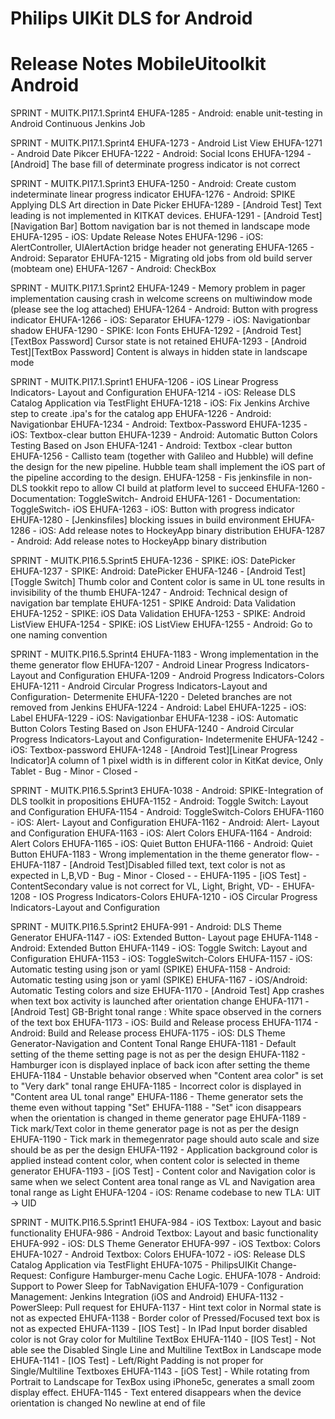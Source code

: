 Philips UIKit DLS for Android
================================================

# Release Notes MobileUitoolkit Android

SPRINT - MUITK.PI17.1.Sprint4
EHUFA-1285 - Android: enable unit-testing in Android Continuous Jenkins Job

SPRINT - MUITK.PI17.1.Sprint4
EHUFA-1273 - Android List View
EHUFA-1271 - Android Date Pikcer
EHUFA-1222 - Android: Social Icons
EHUFA-1294 -[Android] The base fill of determinate progress indicator is not correct

SPRINT - MUITK.PI17.1.Sprint3
EHUFA-1250 - Android: Create custom indeterminate linear progress indicator
EHUFA-1276 - Android: SPIKE Applying DLS Art direction in Date Picker
EHUFA-1289 - [Android Test] Text leading is not implemented in KITKAT devices.
EHUFA-1291 - [Android Test][Navigation Bar] Bottom navigation bar is not themed in landscape mode
EHUFA-1295 - iOS: Update Release Notes
EHUFA-1296 - iOS: AlertController, UIAlertAction bridge header not generating
EHUFA-1265 - Android: Separator
EHUFA-1215 - Migrating old jobs from old build server (mobteam one)
EHUFA-1267 - Android: CheckBox


SPRINT - MUITK.PI17.1.Sprint2
EHUFA-1249 - Memory problem in pager implementation causing crash in welcome screens on multiwindow mode (please see the log attached)
EHUFA-1264 - Android: Button with progress indicator
EHUFA-1266 - iOS: Separator
EHUFA-1279 - iOS: Navigationbar shadow
EHUFA-1290 - SPIKE: Icon Fonts
EHUFA-1292 - [Android Test][TextBox Password] Cursor state is not retained
EHUFA-1293 - [Android Test][TextBox Password] Content is always in hidden state in landscape mode


SPRINT - MUITK.PI17.1.Sprint1
EHUFA-1206 - iOS Linear Progress Indicators- Layout and Configuration
EHUFA-1214 - iOS: Release DLS Catalog Application via TestFlight
EHUFA-1218 - iOS: Fix Jenkins Archive step to create .ipa's for the catalog app
EHUFA-1226 - Android: Navigationbar
EHUFA-1234 - Android: Textbox-Password
EHUFA-1235 - iOS: Textbox-clear button
EHUFA-1239 - Android: Automatic Button Colors Testing Based on Json
EHUFA-1241 - Android: Textbox -clear button
EHUFA-1256 - Callisto team (together with Galileo and Hubble) will define the design for the new pipeline. Hubble team shall implement the iOS part of the pipeline according to the design.
EHUFA-1258 - Fis jenkinsfile in non-DLS tookkit repo to allow CI build at platform level to succeed
EHUFA-1260 - Documentation: ToggleSwitch- Android
EHUFA-1261 - Documentation: ToggleSwitch- iOS
EHUFA-1263 - iOS: Button with progress indicator
EHUFA-1280 - [Jenkinsfiles] blocking issues in build environment
EHUFA-1286 - iOS: Add release notes to HockeyApp binary distribution
EHUFA-1287 - Android: Add release notes to HockeyApp binary distribution


SPRINT - MUITK.PI16.5.Sprint5
EHUFA-1236 - SPIKE: iOS: DatePicker
EHUFA-1237 - SPIKE: Android: DatePicker
EHUFA-1246 - [Android Test][Toggle Switch] Thumb color and Content color is same in UL tone results in invisibility of the thumb
EHUFA-1247 - Android: Technical design of navigation bar template
EHUFA-1251 - SPIKE Android: Data Validation
EHUFA-1252 - SPIKE: iOS Data Validation
EHUFA-1253 - SPIKE: Android ListView
EHUFA-1254 - SPIKE: iOS ListView
EHUFA-1255 - Android: Go to one naming convention


SPRINT - MUITK.PI16.5.Sprint4
EHUFA-1183 - Wrong implementation in the theme generator flow
EHUFA-1207 - Android Linear Progress Indicators-Layout and Configuration
EHUFA-1209 - Android Progress Indicators-Colors
EHUFA-1211 - Android Circular Progress Indicators-Layout and Configuration- Determenite
EHUFA-1220 - Deleted branches are not removed from Jenkins
EHUFA-1224 - Android: Label
EHUFA-1225 - iOS: Label
EHUFA-1229 - iOS: Navigationbar
EHUFA-1238 - iOS: Automatic Button Colors Testing Based on Json
EHUFA-1240 - Android Circular Progress Indicators-Layout and Configuration- Indetermenite
EHUFA-1242 - iOS: Textbox-password
EHUFA-1248 - [Android Test][Linear Progress Indicator]A column of 1 pixel width is in different color in KitKat device, Only Tablet - Bug - Minor - Closed -

SPRINT - MUITK.PI16.5.Sprint3
EHUFA-1038 - Android: SPIKE-Integration of DLS toolkit in propositions
EHUFA-1152 - Android: Toggle Switch: Layout and Configuration
EHUFA-1154 - Android: ToggleSwitch-Colors
EHUFA-1160 - iOS: Alert- Layout and Configuration
EHUFA-1162 - Android: Alert- Layout and Configuration
EHUFA-1163 - iOS: Alert Colors
EHUFA-1164 - Android: Alert Colors
EHUFA-1165 - iOS: Quiet Button
EHUFA-1166 - Android: Quiet Button
EHUFA-1183 - Wrong implementation in the theme generator flow- -
EHUFA-1187 - [Android Test]Disabled filled text, text color is not as expected in L,B,VD - Bug - Minor - Closed - -
EHUFA-1195 - [iOS Test] - ContentSecondary value is not correct for VL, Light, Bright, VD- -
EHUFA-1208 - IOS Progress Indicators-Colors
EHUFA-1210 - iOS Circular Progress Indicators-Layout and Configuration

SPRINT - MUITK.PI16.5.Sprint2
EHUFA-991 - Android: DLS Theme Generator
EHUFA-1147 - iOS: Extended Button- Layout page
EHUFA-1148 - Android: Extended Button
EHUFA-1149 - iOS: Toggle Switch: Layout and Configuration
EHUFA-1153 - iOS: ToggleSwitch-Colors
EHUFA-1157 - iOS: Automatic testing using json or yaml (SPIKE)
EHUFA-1158 - Android: Automatic testing using json or yaml (SPIKE)
EHUFA-1167 - iOS/Android: Automatic Testing colors and size
EHUFA-1170 - [Android Test] App crashes when text box activity is launched after orientation change
EHUFA-1171 - [Android Test] GB-Bright tonal range : White space observed in the corners of the text box
EHUFA-1173 - iOS: Build and Release process
EHUFA-1174 - Android: Build and Release process
EHUFA-1175 - iOS: DLS Theme Generator-Navigation and Content Tonal Range
EHUFA-1181 - Default setting of the theme setting page is not as per the design
EHUFA-1182 - Hamburger icon is displayed inplace of back icon after setting the theme
EHUFA-1184 - Unstable behavior observed when "Content area color" is set to "Very dark" tonal range
EHUFA-1185 - Incorrect color is displayed in "Content area UL tonal range"
EHUFA-1186 - Theme generator sets the theme even without tapping "Set"
EHUFA-1188 - "Set" icon disappears when the orientation is changed in theme generator page
EHUFA-1189 - Tick mark/Text color in theme generator page is not as per the design
EHUFA-1190 - Tick mark in themegenrator page should auto scale and size should be as per the design
EHUFA-1192 - Application background color is applied instead content color, when content color is selected in theme generator
EHUFA-1193 - [iOS Test] - Content color and Navigation color is same when we select Content area tonal range as VL and Navigation area tonal range as Light
EHUFA-1204 - iOS: Rename codebase to new TLA: UIT -> UID

SPRINT - MUITK.PI16.5.Sprint1
EHUFA-984 - iOS Textbox: Layout and basic functionality
EHUFA-986 - Android Textbox: Layout and basic functionality
EHUFA-992 - iOS: DLS Theme Generator
EHUFA-997 - iOS Textbox: Colors
EHUFA-1027 - Android Textbox: Colors
EHUFA-1072 - iOS: Release DLS Catalog Application via TestFlight
EHUFA-1075 - PhilipsUIKit Change-Request: Configure Hamburger-menu Cache Logic.
EHUFA-1078 - Android: Support to Power Sleep for TabNavigation
EHUFA-1079 - Configuration Management: Jenkins Integration (iOS and Android)
EHUFA-1132 - PowerSleep: Pull request for
EHUFA-1137 - Hint text color in Normal state is not as expected
EHUFA-1138 - Border color of Pressed/Focused text box is not as expected
EHUFA-1139 - [IOS Test] - In IPad Input border disabled color is not Gray color for Multiline TextBox
EHUFA-1140 - [IOS Test] - Not able see the Disabled Single Line and Multiline TextBox in Landscape mode
EHUFA-1141 - [IOS Test] - Left/Right Padding is not proper for Single/Multiline Textboxes
EHUFA-1143 - [iOS Test] - While rotating from Portrait to Landscape for TexBox using iPhone5c, generates a small zoom display effect.
EHUFA-1145 - Text entered disappears when the device orientation is changed
 No newline at end of file
